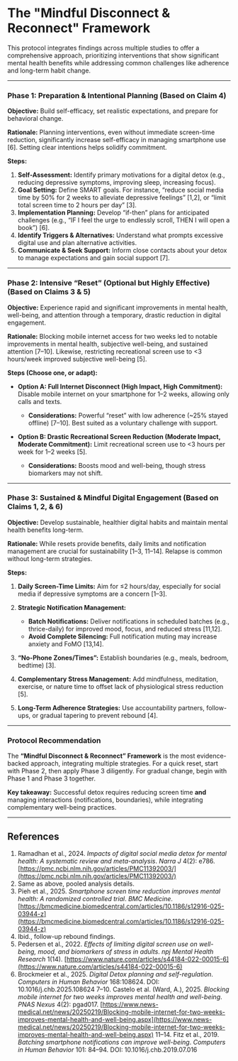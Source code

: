 # The "Mindful Disconnect & Reconnect" Framework

This protocol integrates findings across multiple studies to offer a comprehensive approach, prioritizing interventions that show significant mental health benefits while addressing common challenges like adherence and long-term habit change.

---

### Phase 1: Preparation & Intentional Planning (Based on Claim 4)

**Objective:** Build self-efficacy, set realistic expectations, and prepare for behavioral change.

**Rationale:** Planning interventions, even without immediate screen-time reduction, significantly increase self-efficacy in managing smartphone use \[6]. Setting clear intentions helps solidify commitment.

**Steps:**

1. **Self-Assessment:** Identify primary motivations for a digital detox (e.g., reducing depressive symptoms, improving sleep, increasing focus).
2. **Goal Setting:** Define SMART goals. For instance, “reduce social media time by 50% for 2 weeks to alleviate depressive feelings” \[1,2], or “limit total screen time to 2 hours per day” \[3].
3. **Implementation Planning:** Develop “if-then” plans for anticipated challenges (e.g., “IF I feel the urge to endlessly scroll, THEN I will open a book”) \[6].
4. **Identify Triggers & Alternatives:** Understand what prompts excessive digital use and plan alternative activities.
5. **Communicate & Seek Support:** Inform close contacts about your detox to manage expectations and gain social support \[7].

---

### Phase 2: Intensive “Reset” (Optional but Highly Effective) (Based on Claims 3 & 5)

**Objective:** Experience rapid and significant improvements in mental health, well-being, and attention through a temporary, drastic reduction in digital engagement.

**Rationale:** Blocking mobile internet access for two weeks led to notable improvements in mental health, subjective well-being, and sustained attention \[7–10]. Likewise, restricting recreational screen use to <3 hours/week improved subjective well-being \[5].

**Steps (Choose one, or adapt):**

* **Option A: Full Internet Disconnect (High Impact, High Commitment):** Disable mobile internet on your smartphone for 1–2 weeks, allowing only calls and texts.

  * **Considerations:** Powerful “reset” with low adherence (\~25% stayed offline) \[7–10]. Best suited as a voluntary challenge with support.
* **Option B: Drastic Recreational Screen Reduction (Moderate Impact, Moderate Commitment):** Limit recreational screen use to <3 hours per week for 1–2 weeks \[5].

  * **Considerations:** Boosts mood and well-being, though stress biomarkers may not shift.

---

### Phase 3: Sustained & Mindful Digital Engagement (Based on Claims 1, 2, & 6)

**Objective:** Develop sustainable, healthier digital habits and maintain mental health benefits long-term.

**Rationale:** While resets provide benefits, daily limits and notification management are crucial for sustainability \[1–3, 11–14]. Relapse is common without long-term strategies.

**Steps:**

1. **Daily Screen-Time Limits:** Aim for ≤2 hours/day, especially for social media if depressive symptoms are a concern \[1–3].
2. **Strategic Notification Management:**

   * **Batch Notifications:** Deliver notifications in scheduled batches (e.g., thrice-daily) for improved mood, focus, and reduced stress \[11,12].
   * **Avoid Complete Silencing:** Full notification muting may increase anxiety and FoMO \[13,14].
3. **“No-Phone Zones/Times”:** Establish boundaries (e.g., meals, bedroom, bedtime) \[3].
4. **Complementary Stress Management:** Add mindfulness, meditation, exercise, or nature time to offset lack of physiological stress reduction \[5].
5. **Long-Term Adherence Strategies:** Use accountability partners, follow-ups, or gradual tapering to prevent rebound \[4].

---

### Protocol Recommendation

The **“Mindful Disconnect & Reconnect” Framework** is the most evidence-backed approach, integrating multiple strategies. For a quick reset, start with Phase 2, then apply Phase 3 diligently. For gradual change, begin with Phase 1 and Phase 3 together.

**Key takeaway:** Successful detox requires reducing screen time **and** managing interactions (notifications, boundaries), while integrating complementary well-being practices.

---

## References

1. Ramadhan et al., 2024. *Impacts of digital social media detox for mental health: A systematic review and meta-analysis*. *Narra J* 4(2): e786. [https://pmc.ncbi.nlm.nih.gov/articles/PMC11392003/](https://pmc.ncbi.nlm.nih.gov/articles/PMC11392003/)
2. Same as above, pooled analysis details.
3. Pieh et al., 2025. *Smartphone screen time reduction improves mental health: A randomized controlled trial*. *BMC Medicine*. [https://bmcmedicine.biomedcentral.com/articles/10.1186/s12916-025-03944-z](https://bmcmedicine.biomedcentral.com/articles/10.1186/s12916-025-03944-z)
4. Ibid., follow-up rebound findings.
5. Pedersen et al., 2022. *Effects of limiting digital screen use on well-being, mood, and biomarkers of stress in adults*. *npj Mental Health Research* 1(14). [https://www.nature.com/articles/s44184-022-00015-6](https://www.nature.com/articles/s44184-022-00015-6)
6. Brockmeier et al., 2025. *Digital Detox planning and self-regulation*. *Computers in Human Behavior* 168:108624. DOI: 10.1016/j.chb.2025.108624
   7–10. Castelo et al. (Ward, A.), 2025. *Blocking mobile internet for two weeks improves mental health and well-being*. *PNAS Nexus* 4(2): pgad017. [https://www.news-medical.net/news/20250219/Blocking-mobile-internet-for-two-weeks-improves-mental-health-and-well-being.aspx](https://www.news-medical.net/news/20250219/Blocking-mobile-internet-for-two-weeks-improves-mental-health-and-well-being.aspx)
   11–14. Fitz et al., 2019. *Batching smartphone notifications can improve well-being*. *Computers in Human Behavior* 101: 84–94. DOI: 10.1016/j.chb.2019.07.016